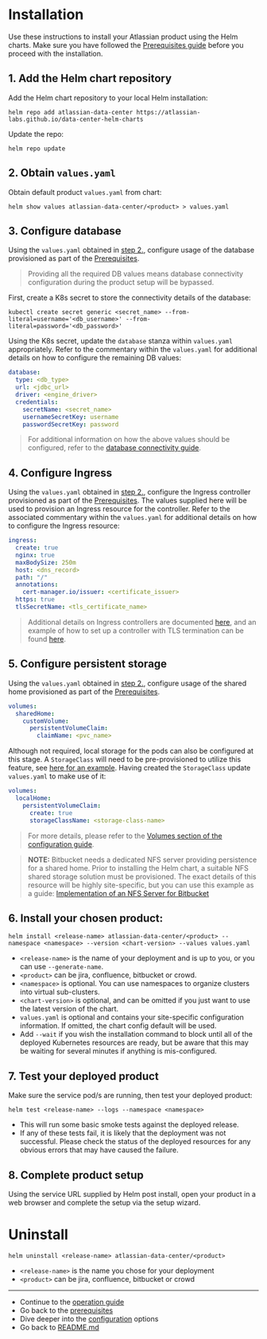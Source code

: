 # Installation 

Use these instructions to install your Atlassian product using the Helm charts. Make sure you have followed the [Prerequisites guide](PREREQUISITES.md) before you proceed with the installation.

## 1. Add the Helm chart repository

Add the Helm chart repository to your local Helm installation:

```shell
helm repo add atlassian-data-center https://atlassian-labs.github.io/data-center-helm-charts
```
Update the repo:
```shell:
helm repo update
```

## 2. Obtain `values.yaml`

Obtain default product `values.yaml` from chart:
```shell
helm show values atlassian-data-center/<product> > values.yaml
```

## 3. Configure database
Using the `values.yaml` obtained in [step 2.](#Obtain-values.yaml), configure usage of the database provisioned as part of the [Prerequisites](PREREQUISITES.md). 

> Providing all the required DB values means database connectivity configuration during the product setup will be bypassed.

First, create a K8s secret to store the connectivity details of the database:
```shell
kubectl create secret generic <secret_name> --from-literal=username='<db_username>' --from-literal=password='<db_password>'
``` 

Using the K8s secret, update the `database` stanza within `values.yaml` appropriately. Refer to the commentary within the `values.yaml` for additional details on how to configure the remaining DB values:
```yaml
database:
  type: <db_type>
  url: <jdbc_url>
  driver: <engine_driver>
  credentials:
    secretName: <secret_name>
    usernameSecretKey: username
    passwordSecretKey: password
```
> For additional information on how the above values should be configured, refer to the [database connectivity guide](CONFIGURATION.md#Database-connectivity).
    
## 4. Configure Ingress
Using the `values.yaml` obtained in [step 2.](#Obtain-values.yaml), configure the Ingress controller provisioned as part of the [Prerequisites](PREREQUISITES.md). The values supplied here will be used to provision an Ingress resource for the controller. Refer to the associated commentary within the `values.yaml` for additional details on how to configure the Ingress resource:

```yaml
ingress:
  create: true
  nginx: true
  maxBodySize: 250m
  host: <dns_record>
  path: "/"
  annotations:
    cert-manager.io/issuer: <certificate_issuer>
  https: true
  tlsSecretName: <tls_certificate_name>
```
> Additional details on Ingress controllers are documented [here](CONFIGURATION.md#Ingress), and an example of how to set up a controller with TLS termination can be found [here](examples/ingress/CONTROLLERS.md).
    
## 5. Configure persistent storage
Using the `values.yaml` obtained in [step 2.](#Obtain-values.yaml), configure usage of the shared home provisioned as part of the [Prerequisites](PREREQUISITES.md).

```yaml
volumes:
  sharedHome:
    customVolume:
      persistentVolumeClaim:
        claimName: <pvc_name>
```

Although not required, local storage for the pods can also be configured at this stage. A `StorageClass` will need to be pre-provisioned to utilize this feature, see [here for an example](examples/storage/aws/LOCAL_STORAGE.md). Having created the `StorageClass` update `values.yaml` to make use of it: 

```yaml
volumes:
  localHome:
    persistentVolumeClaim:
      create: true
      storageClassName: <storage-class-name>
```

> For more details, please refer to the [Volumes section of the configuration guide](CONFIGURATION.md#Volumes).
    
> **NOTE:** Bitbucket needs a dedicated NFS server providing persistence for a shared home. Prior to installing the Helm chart, a suitable NFS shared storage solution must be provisioned. The exact details of this resource will be highly site-specific, but you can use this example as a guide: [Implementation of an NFS Server for Bitbucket](examples/storage/nfs/NFS.md)
    
## 6. Install your chosen product: 

```shell
helm install <release-name> atlassian-data-center/<product> --namespace <namespace> --version <chart-version> --values values.yaml
```

* `<release-name>` is the name of your deployment and is up to you, or you can use `--generate-name`.
* `<product>` can be jira, confluence, bitbucket or crowd.
* `<namespace>` is optional. You can use namespaces to organize clusters into virtual sub-clusters.
* `<chart-version>` is optional, and can be omitted if you just want to use the latest version of the chart.
* `values.yaml` is optional and contains your site-specific configuration information. If omitted, the chart config default will be used.
* Add `--wait` if you wish the installation command to block until all of the deployed Kubernetes resources are ready, but be aware that this may be waiting for several minutes if anything is mis-configured.

## 7. Test your deployed product 

Make sure the service pod/s are running, then test your deployed product:
```shell
helm test <release-name> --logs --namespace <namespace>
```

* This will run some basic smoke tests against the deployed release.
* If any of these tests fail, it is likely that the deployment was not successful. Please check the status of the deployed resources for any obvious errors that may have caused the failure.

## 8. Complete product setup 

Using the service URL supplied by Helm post install, open your product in a web browser and complete the setup via the setup wizard. 

# Uninstall  
```shell
helm uninstall <release-name> atlassian-data-center/<product>
```

* `<release-name>` is the name you chose for your deployment
* `<product>` can be jira, confluence, bitbucket or crowd

***

* Continue to the [operation guide](OPERATION.md)
* Go back to the [prerequisites](PREREQUISITES.md) 
* Dive deeper into the [configuration](CONFIGURATION.md) options 
* Go back to [README.md](../README.md)